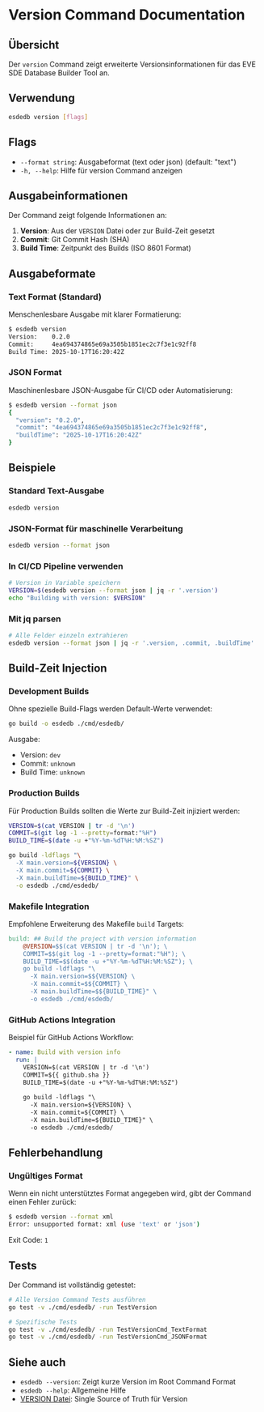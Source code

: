 # Version Command Documentation

## Übersicht

Der `version` Command zeigt erweiterte Versionsinformationen für das EVE SDE Database Builder Tool an.

## Verwendung

```bash
esdedb version [flags]
```

## Flags

- `--format string`: Ausgabeformat (text oder json) (default: "text")
- `-h, --help`: Hilfe für version Command anzeigen

## Ausgabeinformationen

Der Command zeigt folgende Informationen an:

1. **Version**: Aus der `VERSION` Datei oder zur Build-Zeit gesetzt
2. **Commit**: Git Commit Hash (SHA)
3. **Build Time**: Zeitpunkt des Builds (ISO 8601 Format)

## Ausgabeformate

### Text Format (Standard)

Menschenlesbare Ausgabe mit klarer Formatierung:

```bash
$ esdedb version
Version:    0.2.0
Commit:     4ea694374865e69a3505b1851ec2c7f3e1c92ff8
Build Time: 2025-10-17T16:20:42Z
```

### JSON Format

Maschinenlesbare JSON-Ausgabe für CI/CD oder Automatisierung:

```bash
$ esdedb version --format json
{
  "version": "0.2.0",
  "commit": "4ea694374865e69a3505b1851ec2c7f3e1c92ff8",
  "buildTime": "2025-10-17T16:20:42Z"
}
```

## Beispiele

### Standard Text-Ausgabe

```bash
esdedb version
```

### JSON-Format für maschinelle Verarbeitung

```bash
esdedb version --format json
```

### In CI/CD Pipeline verwenden

```bash
# Version in Variable speichern
VERSION=$(esdedb version --format json | jq -r '.version')
echo "Building with version: $VERSION"
```

### Mit jq parsen

```bash
# Alle Felder einzeln extrahieren
esdedb version --format json | jq -r '.version, .commit, .buildTime'
```

## Build-Zeit Injection

### Development Builds

Ohne spezielle Build-Flags werden Default-Werte verwendet:

```bash
go build -o esdedb ./cmd/esdedb/
```

Ausgabe:
- Version: `dev`
- Commit: `unknown`
- Build Time: `unknown`

### Production Builds

Für Production Builds sollten die Werte zur Build-Zeit injiziert werden:

```bash
VERSION=$(cat VERSION | tr -d '\n')
COMMIT=$(git log -1 --pretty=format:"%H")
BUILD_TIME=$(date -u +"%Y-%m-%dT%H:%M:%SZ")

go build -ldflags "\
  -X main.version=${VERSION} \
  -X main.commit=${COMMIT} \
  -X main.buildTime=${BUILD_TIME}" \
  -o esdedb ./cmd/esdedb/
```

### Makefile Integration

Empfohlene Erweiterung des Makefile `build` Targets:

```makefile
build: ## Build the project with version information
	@VERSION=$$(cat VERSION | tr -d '\n'); \
	COMMIT=$$(git log -1 --pretty=format:"%H"); \
	BUILD_TIME=$$(date -u +"%Y-%m-%dT%H:%M:%SZ"); \
	go build -ldflags "\
	  -X main.version=$${VERSION} \
	  -X main.commit=$${COMMIT} \
	  -X main.buildTime=$${BUILD_TIME}" \
	  -o esdedb ./cmd/esdedb/
```

### GitHub Actions Integration

Beispiel für GitHub Actions Workflow:

```yaml
- name: Build with version info
  run: |
    VERSION=$(cat VERSION | tr -d '\n')
    COMMIT=${{ github.sha }}
    BUILD_TIME=$(date -u +"%Y-%m-%dT%H:%M:%SZ")
    
    go build -ldflags "\
      -X main.version=${VERSION} \
      -X main.commit=${COMMIT} \
      -X main.buildTime=${BUILD_TIME}" \
      -o esdedb ./cmd/esdedb/
```

## Fehlerbehandlung

### Ungültiges Format

Wenn ein nicht unterstütztes Format angegeben wird, gibt der Command einen Fehler zurück:

```bash
$ esdedb version --format xml
Error: unsupported format: xml (use 'text' or 'json')
```

Exit Code: `1`

## Tests

Der Command ist vollständig getestet:

```bash
# Alle Version Command Tests ausführen
go test -v ./cmd/esdedb/ -run TestVersion

# Spezifische Tests
go test -v ./cmd/esdedb/ -run TestVersionCmd_TextFormat
go test -v ./cmd/esdedb/ -run TestVersionCmd_JSONFormat
```

## Siehe auch

- `esdedb --version`: Zeigt kurze Version im Root Command Format
- `esdedb --help`: Allgemeine Hilfe
- [VERSION Datei](../../VERSION): Single Source of Truth für Version

